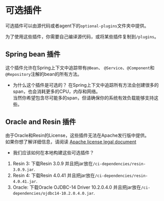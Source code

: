 # 可选插件
可选插件可以由源代码或者agent下的`optional-plugins`文件夹中提供。

为了使用这些插件，你需要自己编译源代码，或将某些插件复制到`/plugins`。

## Spring bean 插件
这个插件允许在Spring上下文中追踪带有`@Bean`、 `@Service`、`@Component`和`@Repository`注解的bean的所有方法。

- 为什么这个插件是可选的？
在Spring上下文中追踪所有方法会创建很多的span，也会消耗更多的CPU，内存和网络。  
当然你希望包含尽可能多的span，但请确保你的系统有效负载能够支持这些。

## Oracle and Resin 插件
由于Oracle和Resin的License，这些插件无法在Apache发行版中提供。  
如果你想了解详细信息，请阅读 [Apache license legal document](https://www.apache.org/legal/resolved.html)

- 我们应该如何在本地构建这些可选插件？

1. Resin 3: 下载Resin 3.0.9 并且把jar放在`/ci-dependencies/resin-3.0.9.jar`.
1. Resin 4: 下载Resin 4.0.41 并且把jar放在`/ci-dependencies/resin-4.0.41.jar`.
1. Oracle: 下载Oracle OJDBC-14 Driver 10.2.0.4.0 并且把jar放在`/ci-dependencies/ojdbc14-10.2.0.4.0.jar`.
